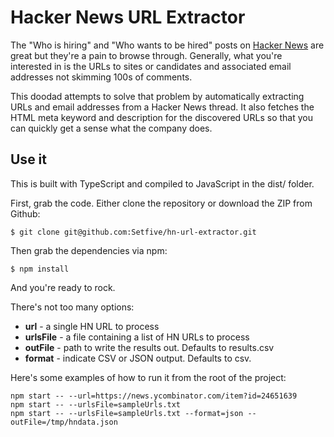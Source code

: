 # Hacker News URL Extractor

The "Who is hiring" and "Who wants to be hired" posts on [Hacker News](https://news.ycombinator.com/)
are great but they're a pain to browse through. Generally, what you're interested in
is the URLs to sites or candidates and associated email addresses not skimming 100s of comments.

This doodad attempts to solve that problem by automatically extracting URLs and email addresses from 
a Hacker News thread. It also fetches the HTML meta keyword and description for the discovered
URLs so that you can quickly get a sense what the company does.

## Use it

This is built with TypeScript and compiled to JavaScript in the dist/ folder.

First, grab the code. Either clone the repository or download the ZIP from Github:

```
$ git clone git@github.com:Setfive/hn-url-extractor.git
```

Then grab the dependencies via npm:
```
$ npm install
```

And you're ready to rock.

There's not too many options:

* **url** - a single HN URL to process
* **urlsFile** - a file containing a list of HN URLs to process
* **outFile** - path to write the results out. Defaults to results.csv
* **format** - indicate CSV or JSON output. Defaults to csv.

Here's some examples of how to run it from the root of the project:

```
npm start -- --url=https://news.ycombinator.com/item?id=24651639
npm start -- --urlsFile=sampleUrls.txt
npm start -- --urlsFile=sampleUrls.txt --format=json --outFile=/tmp/hndata.json
```
